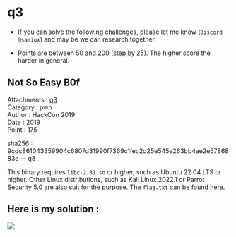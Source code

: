 # q3

- If you can solve the following challenges, please let me know (```Discord @samiux```) and may be we can research together.

- Points are between 50 and 200 (step by 25). The higher score the harder in general.

## Not So Easy B0f

Attachments : [q3](https://github.com/samiux/CTF/raw/main/pwn/q3/q3)  
Category    : pwn  
Author      : HackCon 2019  
Date        : 2019  
Point       : 175   

sha256      : 9cdc861043359904c6807d31990f7369c1fec2d25e545e263bb4ae2e5786883e -- q3

This binary requires ```libc-2.31.so``` or higher, such as Ubuntu 22.04 LTS or higher.  Other Linux distributions, such as Kali Linux 2022.1 or Parrot Security 5.0 are also suit for the purpose.  The ```flag.txt``` can be found [here](https://github.com/samiux/CTF/raw/main/pwn/q3/flag.txt).

## Here is my solution :

[![](https://img.youtube.com/vi/WirQLVMhm3E/0.jpg)](https://www.youtube.com/watch?v=WirQLVMhm3E "q3 solution")   

